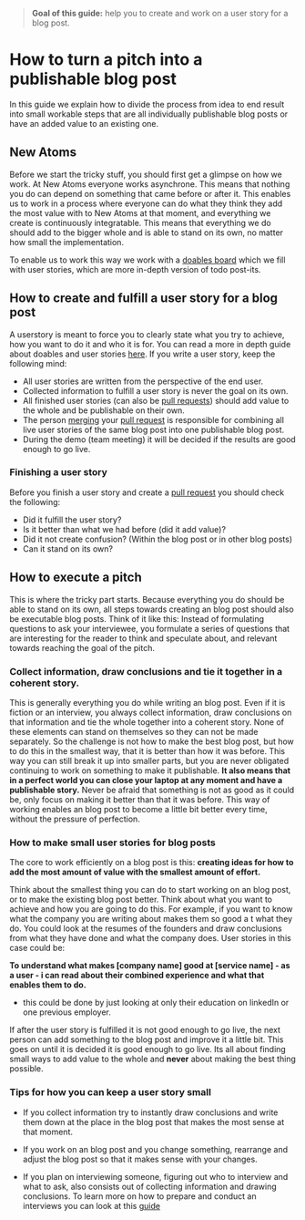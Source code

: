 >**Goal of this guide:** help you to create and work on a user story for a blog post.

# How to turn a pitch into a publishable blog post

In this guide we explain how to divide the process from idea to end result into small workable steps that are all individually publishable blog posts or have an added value to an existing one.

## New Atoms

Before we start the tricky stuff, you should first get a glimpse on how we work.
At New Atoms everyone works asynchrone. This means that nothing you do can depend on something that came before or after it. This enables us to work in a process where everyone can do what they think they add the most value with to New Atoms at that moment, and everything we create is continuously integratable. This means that everything we do should add to the bigger whole and is able to stand on its own, no matter how small the implementation.

To enable us to work this way we work with a [doables board](https://github.com/newatoms/guides/tree/ready/board-guide) which we fill with user stories, which are more in-depth version of todo post-its.

## How to create and fulfill a user story for a blog post

A userstory is meant to force you to clearly state what you try to achieve, how you want to do it and who it is for. You can read a more in depth guide about doables and user stories [here](https://github.com/newatoms/guides/tree/ready/board-guide).
If you write a user story, keep the following mind:

* All user stories are written from the perspective of the end user.
* Collected information to fulfill a user story is never the goal on its own.
* All finished user stories (can also be [pull requests](https://github.com/newatoms/guides/tree/ready/github-guide#the-pull-request)) should add value to the whole and be publishable on their own.
* The person [merging](https://github.com/newatoms/guides/tree/ready/github-guide#discuss-and-merge) your [pull request](https://github.com/newatoms/guides/tree/ready/github-guide#the-pull-request) is responsible for combining all live user stories of the same blog post into one publishable blog post.
* During the demo (team meeting) it will be decided if the results are good enough to go live.

### Finishing a user story

Before you finish a user story and create a [pull request](https://github.com/newatoms/guides/tree/ready/github-guide#the-pull-request) you should check the following:

* Did it fulfill the user story?
* Is it better than what we had before (did it add value)?
* Did it not create confusion? (Within the blog post or in other blog posts)
* Can it stand on its own?

## How to execute a pitch

This is where the tricky part starts. Because everything you do should be able to stand on its own, all steps towards creating an blog post should also be executable blog posts. Think of it like this: Instead of formulating questions to ask your interviewee, you formulate a series of questions that are interesting for the reader to think and speculate about, and relevant towards reaching the goal of the pitch.

### Collect information, draw conclusions and tie it together in a coherent story.

This is generally everything you do while writing an blog post. Even if it is fiction or an interview, you always collect information, draw conclusions on that information and tie the whole together into a coherent story. None of these elements can stand on themselves so they can not be made separately. So the challenge is not how to make the best blog post, but how to do this in the smallest way, that it is better than how it was before. This way you can still break it up into smaller parts, but you are never obligated continuing to work on something to make it publishable. **It also means that in a perfect world you can close your laptop at any moment and have a publishable story.** Never be afraid that something is not as good as it could be, only focus on making it better than that it was before. This way of working enables an blog post to become a little bit better every time, without the pressure of perfection.

### How to make small user stories for blog posts

The core to work efficiently on a blog post is this: **creating ideas for how to add the most amount of value with the smallest amount of effort.**

Think about the smallest thing you can do to start working on an blog post, or to make the existing blog post better. Think about what you want to achieve and how you are going to do this. For example, if you want to know what the company you are writing about makes them so good a t what they do. You could look at the resumes of the founders and draw conclusions from what they have done and what the company does. User stories in this case could be:

**To understand what makes [company name] good at [service name] - as a user - i can read about their combined experience and what that enables them to do.**

* this could be done by just looking at only their education on linkedIn or one previous employer.

If after the user story is fulfilled it is not good enough to go live, the next person can add something to the blog post and improve it a little bit. This goes on until it is decided it is good enough to go live. Its all about finding small ways to add value to the whole and **never** about making the best thing possible.

### Tips for how you can keep a user story small

* If you collect information try to instantly draw conclusions and write them down at the place in the blog post that makes the most sense at that moment.

* If you work on an blog post and you change something, rearrange and adjust the blog post so that it makes sense with your changes.

* If you plan on interviewing someone, figuring out who to interview and what to ask, also consists out of collecting information and drawing conclusions. To learn more on how to prepare and conduct an interviews you can look at this [guide](../interview-guide)
